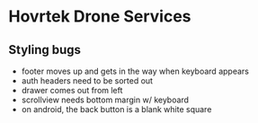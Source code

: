 # Hovrtek Drone Services

## Styling bugs

* footer moves up and gets in the way when keyboard appears
* auth headers need to be sorted out
* drawer comes out from left
* scrollview needs bottom margin w/ keyboard
* on android, the back button is a blank white square
